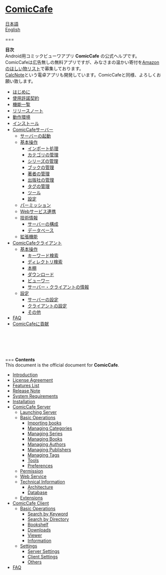 **[ComicCafe](https://play.google.com/store/apps/details?id=com.burton999.cc.client)**
=============

[日本語](#japanese)  
[English](#english)

===

**<a name ="japanese">目次</a>**  
Android用コミックビューワアプリ **ComicCafe** の公式ヘルプです。  
ComicCafeは広告無しの無料アプリですが、みなさまの温かい寄付を[Amazonのほしい物リスト](http://www.amazon.co.jp/registry/wishlist/336DBVUUWKOM8)で募集しております。  
[CalcNote](https://play.google.com/store/apps/details?id=com.burton999.notecal)という電卓アプリも開発しています。ComicCafeと同様、よろしくお願い致します。  



- [はじめに](documents/ja/Introduction.mkd)
- [使用許諾契約](documents/ja/LicenseAgreement.mkd)
- [機能一覧](documents/ja/FeaturesList.mkd)
- [リリースノート](documents/ja/ReleaseNote.mkd)
- [動作環境](documents/ja/SystemRequirements.mkd)
- [インストール](documents/ja/Installation.mkd)
- [ComicCafeサーバー](documents/ja/Server.mkd)
	- [サーバーの起動](documents/ja/Server/Launch.mkd)
	- [基本操作](documents/ja/Server/BasicOperations.mkd)
		- [インポート処理](documents/ja/Server/BasicOperations/Import.mkd)
		- [カテゴリの管理](documents/ja/Server/BasicOperations/ManagementCategory.mkd)
		- [シリーズの管理](documents/ja/Server/BasicOperations/ManagementSeries.mkd)
		- [ブックの管理](documents/ja/Server/BasicOperations/ManagementBook.mkd)
		- [著者の管理](documents/ja/Server/BasicOperations/ManagementAuthor.mkd)
		- [出版社の管理](documents/ja/Server/BasicOperations/ManagementPublisher.mkd)
		- [タグの管理](documents/ja/Server/BasicOperations/ManagementTag.mkd)
		- [ツール](documents/ja/Server/BasicOperations/Tools.mkd)
		- [設定](documents/ja/Server/BasicOperations/Settings.mkd)
	- [パーミッション](documents/ja/Server/Permission.mkd)
	- [Webサービス連携](documents/ja/Server/Webservice.mkd)
	- [技術情報](documents/ja/Server/TechnicalInformation.mkd)
	    - [サーバーの構成](documents/ja/Server/TechnicalInformation/SystemArchitecture.mkd)
	    - [データベース](documents/ja/Server/TechnicalInformation/Database.mkd)
	- [拡張機能](documents/ja/Server/Extension.mkd)
- [ComicCafeクライアント](documents/ja/Client.mkd)
	- [基本操作](documents/ja/Client/BasicOperations.mkd)
		- [キーワード検索](documents/ja/Client/BasicOperations/KeywordSearch.mkd)
		- [ディレクトリ検索](documents/ja/Client/BasicOperations/DirectorySearch.mkd)
		- [本棚](documents/ja/Client/BasicOperations/Bookshelf.mkd)
		- [ダウンロード](documents/ja/Client/BasicOperations/Download.mkd)
		- [ビューワー](documents/ja/Client/BasicOperations/Viewer.mkd)
		- [サーバー・クライアントの情報](documents/ja/Client/BasicOperations/Information.mkd)
	- [設定](documents/ja/Client/Settings.mkd)
		- [サーバーの設定](documents/ja/Client/Settings/ServerSettings.mkd)
		- [クライアントの設定](documents/ja/Client/Settings/ClientSettings.mkd)
		- [その他](documents/ja/Client/Settings/OtherSettings.mkd)
- [FAQ](documents/ja/FAQ.mkd)
- [ComicCafeに貢献](documents/ja/Contribution.mkd)

<br/>
<br/>
<br/>
<br/>

===
**<a name ="english">Contents</a>**  
This document is the official document for **ComicCafe**.  

- [Introduction](documents/en/Introduction.mkd)
- [License Agreement](documents/en/LicenseAgreement.mkd)
- [Features List](documents/en/FeaturesList.mkd)
- [Release Note](documents/en/ReleaseNote.mkd)
- [System Requirements](documents/en/SystemRequirements.mkd)
- [Installation](documents/en/Installation.mkd)
- [ComicCafe Server](documents/en/Server.mkd)
	- [Launching Server](documents/en/Server/Launch.mkd)
	- [Basic Operations](documents/en/Server/BasicOperations.mkd)
		- [Importing books](documents/en/Server/BasicOperations/Import.mkd)
		- [Managing Categories](documents/en/Server/BasicOperations/ManagementCategory.mkd)
		- [Managing Series](documents/en/Server/BasicOperations/ManagementSeries.mkd)
		- [Managing Books](documents/en/Server/BasicOperations/ManagementBook.mkd)
		- [Managing Authors](documents/en/Server/BasicOperations/ManagementAuthor.mkd)
		- [Managing Publishers](documents/en/Server/BasicOperations/ManagementPublisher.mkd)
		- [Managing Tags](documents/en/Server/BasicOperations/ManagementTag.mkd)
		- [Tools](documents/en/Server/BasicOperations/Tools.mkd)
		- [Preferences](documents/en/Server/BasicOperations/Settings.mkd)
	- [Permission](documents/en/Server/Permission.mkd)
	- [Web Service](documents/en/Server/Webservice.mkd)
	- [Technical Information](documents/en/Server/TechnicalInformation.mkd)
	    - [Architecture](documents/en/Server/TechnicalInformation/SystemArchitecture.mkd)
	    - [Database](documents/en/Server/TechnicalInformation/Database.mkd)
	- [Extensions](documents/en/Server/Extension.mkd)
- [ComicCafe Client](documents/en/Client.mkd)
	- [Basic Operations](documents/en/Client/BasicOperations.mkd)
		- [Search by Keyword](documents/en/Client/BasicOperations/KeywordSearch.mkd)
		- [Search by Directory](documents/en/Client/BasicOperations/DirectorySearch.mkd)
		- [Bookshelf](documents/en/Client/BasicOperations/Bookshelf.mkd)
		- [Downloads](documents/en/Client/BasicOperations/Download.mkd)
		- [Viewer](documents/en/Client/BasicOperations/Viewer.mkd)
		- [Information](documents/en/Client/BasicOperations/Information.mkd)
	- [Settings](documents/en/Client/Settings.mkd)
		- [Server Settings](documents/en/Client/Settings/ServerSettings.mkd)
		- [Client Settings](documents/en/Client/Settings/ClientSettings.mkd)
		- [Others](documents/en/Client/Settings/OtherSettings.mkd)
- [FAQ](documents/en/FAQ.mkd)


